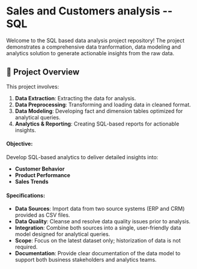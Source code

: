 # Sales and Customers analysis -- SQL
Welcome to the SQL based data analysis project repository!
The project demonstrates a comprehensive data tranformation, data modeling and analytics solution to generate actionable insights from the raw data.

## 📖 Project Overview

This project involves:

1. **Data Extraction**: Extracting the data for analysis.
2. **Data Preprocessing**: Transforming and loading data in cleaned format.
3. **Data Modeling**: Developing fact and dimension tables optimized for analytical queries.
4. **Analytics & Reporting**: Creating SQL-based reports for actionable insights.


#### Objective:
Develop SQL-based analytics to deliver detailed insights into:
- **Customer Behavior**
- **Product Performance**
- **Sales Trends**


#### Specifications:
- **Data Sources**: Import data from two source systems (ERP and CRM) provided as CSV files.
- **Data Quality**: Cleanse and resolve data quality issues prior to analysis.
- **Integration**: Combine both sources into a single, user-friendly data model designed for analytical queries.
- **Scope**: Focus on the latest dataset only; historization of data is not required.
- **Documentation**: Provide clear documentation of the data model to support both business stakeholders and analytics teams.
